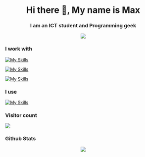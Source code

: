 <h1 align="center"> Hi there 👋, My name is Max</h1>
<h3 align="center">I am an ICT student and Programming geek</h3>


<p align="center">
  <img src="https://media.tenor.com/giNrzT0tQGsAAAAj/bonfire-dark-souls.gif" />
</p>


### I work with

[![My Skills](https://skillicons.dev/icons?i=python,cpp,cs)](https://skillicons.dev)

[![My Skills](https://skillicons.dev/icons?i=js,ts,css)](https://skillicons.dev)

[![My Skills](https://skillicons.dev/icons?i=unity,fastapi,react,postgres,pytorch)](https://skillicons.dev)

### I use

[![My Skills](https://skillicons.dev/icons?i=vscode,discord,docker,blender)](https://skillicons.dev)

### Visitor count
<img src="https://profile-counter.glitch.me/mxpy/count.svg" />

### Github Stats
<p align="center">
   <img src="https://streak-stats.demolab.com/?user=MxPy" />  
</p>
